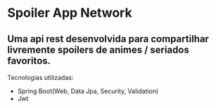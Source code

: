 # Spoiler App Network

## Uma api rest desenvolvida para compartilhar livremente spoilers de animes / seriados favoritos.

Tecnologias utilizadas:
* Spring Boot(Web, Data Jpa, Security, Validation)
* Jwt
